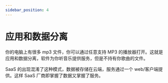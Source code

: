 ```yaml
---
sidebar_position: 4
---
```


# 应用和数据分离

你的电脑上有很多 mp3 文件，你可以通过任意支持 MP3 的播放器打开。这就是应用和数据分离，软件为你听音乐提供服务，但是不持有你歌曲的文件。

SaaS 的出现混淆了这种模式，数据被存储在云端，服务通过一个 web/客户端提供。这样 SaaS 厂商即掌握了数据又掌握了服务。

